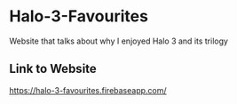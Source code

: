 # Halo-3-Favourites

Website that talks about why I enjoyed Halo 3 and its trilogy

## Link to Website 
https://halo-3-favourites.firebaseapp.com/
